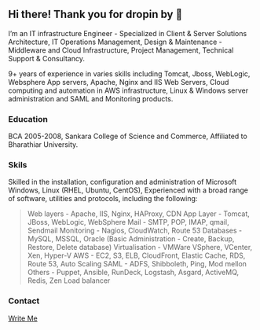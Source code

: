 ## Hi there! Thank you for dropin by 🙂

I’m an IT infrastructure Engineer - Specialized in Client & Server Solutions Architecture, IT Operations Management, Design & Maintenance - Middleware and Cloud Infrastructure, Project Management, Technical Support & Consultancy. 

9+ years of experience in varies skills including Tomcat, Jboss, WebLogic, Websphere App servers, Apache, Nginx and IIS Web Servers, Cloud computing and automation in AWS infrastructure, Linux & Windows server administration and SAML and Monitoring products.

### Education

BCA 2005-2008,
Sankara College of Science and Commerce, Affiliated to Bharathiar University.

### Skils

Skilled in the installation, configuration and administration of Microsoft Windows, Linux
(RHEL, Ubuntu, CentOS),
Experienced with a broad range of software, utilities and protocols, including the following:

> Web layers - Apache, IIS, Nginx, HAProxy, CDN
> App Layer - Tomcat, JBoss, WebLogic, WebSphere
> Mail - SMTP, POP, IMAP, qmail, Sendmail
> Monitoring - Nagios, CloudWatch, Route 53
> Databases - MySQL, MSSQL, Oracle (Basic Administration - Create, Backup, Restore, Delete database)
> Virtualisation - VMWare VSphere, VCenter, Xen, Hyper-V
> AWS - EC2, S3, ELB, CloudFront, Elastic Cache, RDS, Route 53, Auto Scaling
> SAML - ADFS, Shibboleth, Ping, Mod mellon
> Others - Puppet, Ansible, RunDeck, Logstash, Asgard, ActiveMQ, Redis, Zen Load balancer

### Contact
 [Write Me](mailto:contact@thiyagarajan.in)
